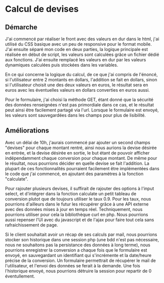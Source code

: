 # Calcul de devises

## Démarche

J'ai commencé par réaliser le front avec des valeurs en dur dans le html, j'ai utilisé du CSS basique avec un peu de responsive pour le format mobile. J'ai ensuite séparé mon code en deux parties, la logique principale est réalisée en début de script, les valeurs sont calculées grâce un fichier dédié aux fonctions. J'ai ensuite remplacé les valeurs en dur par les valeurs dynamiques calculées puis stockées dans les variables. 

En ce qui concerne la logique du calcul, de ce que j'ai compris de l'énoncé, si l'utilisateur entre 2 montants en dollars, l'addition se fait en dollars, sinon si l'utilisateur choisit une des deux valeurs en euros, le résultat sera en euros avec les éventuelles valeurs en dollars converties en euros aussi.

Pour le formulaire, j'ai choisi la méthode GET, étant donné que la sécurité des données renseignées n'est pas primordiale dans ce cas, et le résultat peut ainsi être facilement partagé via l'url. Lorsque le formulaire est envoyé, les valeurs sont sauvegardées dans les champs pour plus de lisibilité.

## Améliorations
Avec un délai de 10h, j'aurais commencé par ajouter un second champs "devises" pour chaque montant rentré, ainsi nous aurions la devise désirée en entrée, et la devise désirée en sortie, le but étant de pouvoir afficher indépendamment chaque conversion pour chaque montant.
De même pour le résultat, nous pourrions décider en quelle devise se fait l'addition.
La plupart de ces fonctionnalités pourraient facilement être implémentées dans le code que j'ai commencé, en ajoutant des paramètres à la fonction "calculate".

Pour rajouter plusieurs devises, il suffirait de rajouter des options à l'input select, et d'intégrer dans la fonction calculate un petit tableau de conversion plutot que de toujours utiliser le taux 0.9. Pour les taux, nous pourrions d'ailleurs dans le futur les récupérer grâce à une API externe avec des données mises à jour en temps réel. Techniquement, nous pourrions utiliser pour cela la bibliothèque curl en php. 
Nous pourrions aussi repenser l'UI avec du javascript et de l'ajax pour faire tout cela sans rafraichissement de page.

Si le client souhaitait avoir un récap de ses calculs par mail, nous pourrions stocker son historique dans une session php (une bdd n'est pas nécessaire, nous ne souhaitons pas la persistance des données à long terme), nous pourrions enregistrer la conversion a chaque fois que le formulaire est envoyé, en sauvegardant un identifiant qui s'incrémente et la date/heure précise de la conversion. Un formulaire permettrait de récupérer le mail de l'utilisateur, et l'envoi des données se ferait à la demande. Une fois l'historique envoyé, nous pourrions détruire la session pour repartir de 0 éventullement.